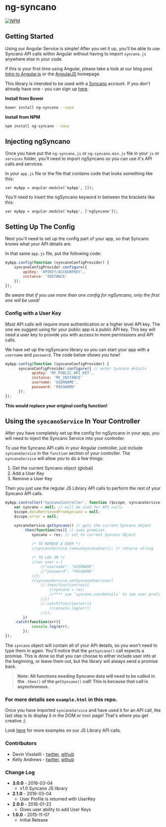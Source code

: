 # ng-syncano

[![NPM](https://img.shields.io/npm/v/ng-syncano.svg)](https://www.npmjs.com/package/ng-syncano)

## Getting Started

Using our Angular Service is simple! After you set it up, you'll be able to use Syncano API calls within Angular without having to import `syncano.js` anywhere else in your code.

If this is your first time using Angular, please take a look at our blog post <a href="https://www.syncano.io/blog/intro-angular-js/?utm_source=github&utm_medium=readme&utm_campaign=ng-syncano" target="_blank">Intro to Angular.js</a> or the <a href="https://angularjs.org/#the-basics">AngularJS</a> homepage.

This library is intended to be used with a [Syncano](http://www.syncano.io/?utm_source=github&utm_medium=readme&utm_campaign=ng-syncano) account. If you don't already have one - you can sign up [here](https://dashboard.syncano.io/?utm_source=github&utm_medium=readme&utm_campaign=ng-syncano).

**Install from Bower**

```bash
bower install ng-syncano --save
```

**Install from NPM**

```bash
npm install ng-syncano --save
```

## Injecting ngSyncano

Once you have put the `ng-syncano.js` or `ng-syncano.min.js` file in your `js` or `services` folder, you'll need to import ngSyncano so you can use it's API calls and services.

In your `app.js` file or the file that contains code that looks something like this:

```
var myApp = angular.module('myApp', []);
```

You'll need to insert the ngSyncano keyword in between the brackets like this:

```
var myApp = angular.module('myApp', ['ngSyncano']);
```

## Setting Up The Config

Next you'll need to set up the config part of your app, so that Syncano knows what your API details are.

In that same `app.js` file, put the following code:

```javascript
myApp.config(function (syncanoConfigProvider) {
    syncanoConfigProvider.configure({
        apiKey: 'APIKEY/ACCOUNTKEY',
        instance: 'INSTANCE'
    });
});
```

*Be aware that if you use more than one config for ngSyncano, only the first one will be used!*

### Config with a User Key

Most API calls will require more authentication or a higher level API key. The one we suggest using for your public app is a public API key. This key will need a user key to provide you with access to more permissions and API calls.

We have set up the ngSyncano library so you can start your app with a `username` and `password`. The code below shows you how!

```javascript
myApp.config(function (syncanoConfigProvider) {
	  syncanoConfigProvider.configure({ // enter Syncano details
		    apiKey: 'MY_PUBLIC_API_KEY',
		    instance: 'MY_INSTANCE'
		    username: 'USERNAME',
		    password: 'PASSWORD'
	  });
});
```

**This would replace your original config function!**

## Using the `syncanoService` In Your Controller

After you have completely set up the config for ngSyncano in your app, you will need to inject the Syncano Service into your controller.

To use the Syncano API calls in your Angular controller, just include `syncanoService` in the `function` section of your controller. The `syncanoService` will allow you to do a few things:

1. Get the current Syncano object (global)
2. Add a User Key
3. Remove a User Key

Then you just use the regular JS Library API calls to perform the rest of your Syncano API calls.

```javascript
myApp.controller('SyncanoController', function ($scope, syncanoService) {
	var syncano = null; // will be used for API calls
	$scope.dataRetrievedFromSyncano = null;
	$scope.error = null;

	syncanoService.getSyncano() // gets the current Syncano object
		.then(function(res){ // uses promises
			syncano = res; // set to current Syncano Object
			
			/* TO REMOVE A USER */
			//syncanoService.removeSyncanoUser(); // returns string

			/* TO LOG IN */
			//var user = {
				//"username": "USERNAME",
				//"password": "PASSWORD"
			//};
			//syncanoService.setSyncanoUser(user)
				//.then(function(res){
					//syncano = res;
					//**** use `syncano.userDetails` to see user profile and details
				//})
				//.catch(function(err){
					//console.log(err);
				//});
		})
    .catch(function(err){
			console.log(err);
		});
});
```

The `syncano` object will contain all of your API details, so you won't need to type them in again. You'll notice that the `getSyncano()` call expects a promise. This is done so that you can choose to either include user info at the beginning, or leave them out, but the library will always send a promise back.

>**Note: All functions needing Syncano data will need to be called in the `.then()` of the `getSyncano()` call! This is because that call is asynchronous.**

### **For more details see `example.html` in this repo.**

Once you have imported `syncanoService` and have used it for an API call, the last step is to display it in the DOM or `html` page! That's where you get creative ;)

Look <a href="http://docs.syncano.io/?utm_source=github&utm_medium=readme&utm_campaign=syncano-js" target="_blank">here</a> for more examples on our JS Library API calls.

### Contributors

* Devin Visslailli - [twitter](https://twitter.com/devinviss), [github](https://github.com/devinviss)
* Kelly Andrews  - [twitter](https://twitter.com/kellyjandrews), [github](https://github.com/kellyjandrews)

### Change Log
* **3.0.0** - 2016-03-04
    * v1.0 Syncano JS library
* **2.1.0** - 2016-03-04
    * User Profile is returned with UserKey
* **2.0.0** - 2016-01-22
    * Gives user ability to add User Keys
* **1.0.0** - 2015-11-07
    * Initial Release
